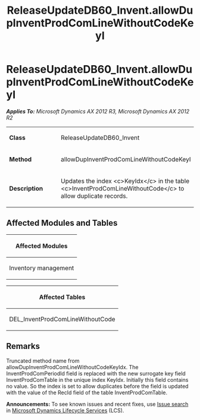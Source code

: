 ﻿---
title: ReleaseUpdateDB60_Invent.allowDupInventProdComLineWithoutCodeKeyI
TOCTitle: ReleaseUpdateDB60_Invent.allowDupInventProdComLineWithoutCodeKeyI
ms:assetid: cca012af-3ed2-7669-be3c-6723a669806c
ms:mtpsurl: https://msdn.microsoft.com/en-us/library/JJ719698(v=AX.60)
ms:contentKeyID: 49711264
ms.date: 05/18/2015
mtps_version: v=AX.60
---

# ReleaseUpdateDB60\_Invent.allowDupInventProdComLineWithoutCodeKeyI 


_**Applies To:** Microsoft Dynamics AX 2012 R3, Microsoft Dynamics AX 2012 R2_

<table>
<colgroup>
<col style="width: 50%" />
<col style="width: 50%" />
</colgroup>
<tbody>
<tr class="odd">
<td><p><strong>Class</strong></p></td>
<td><p>ReleaseUpdateDB60_Invent</p></td>
</tr>
<tr class="even">
<td><p><strong>Method</strong></p></td>
<td><p>allowDupInventProdComLineWithoutCodeKeyI</p></td>
</tr>
<tr class="odd">
<td><p><strong>Description</strong></p></td>
<td><p>Updates the index &lt;c&gt;KeyIdx&lt;/c&gt; in the table &lt;c&gt;InventProdComLineWithoutCode&lt;/c&gt; to allow duplicate records.</p></td>
</tr>
</tbody>
</table>


## Affected Modules and Tables

<table>
<colgroup>
<col style="width: 100%" />
</colgroup>
<thead>
<tr class="header">
<th><p>Affected Modules</p></th>
</tr>
</thead>
<tbody>
<tr class="odd">
<td><p>Inventory management</p></td>
</tr>
</tbody>
</table>


<table>
<colgroup>
<col style="width: 100%" />
</colgroup>
<thead>
<tr class="header">
<th><p>Affected Tables</p></th>
</tr>
</thead>
<tbody>
<tr class="odd">
<td><p>DEL_InventProdComLineWithoutCode</p></td>
</tr>
</tbody>
</table>


## Remarks

Truncated method name from allowDupInventProdComLineWithoutCodeKeyIdx. The InventProdComPeriodId field is replaced with the new surrogate key field InventProdComTable in the unique index KeyIdx. Initially this field contains no value. So the index is set to allow duplicates before the field is updated with the value of the RecId field of the table InventProdComTable.

  
**Announcements:** To see known issues and recent fixes, use [Issue search](http://go.microsoft.com/fwlink/?linkid=389258) in [Microsoft Dynamics Lifecycle Services](http://go.microsoft.com/fwlink/?linkid=306505) (LCS).

